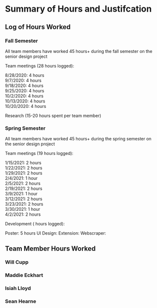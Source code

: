 # Summary of Hours and Justifcation

## Log of Hours Worked
### Fall Semester
All team members have worked 45 hours+ during the fall semester on the senior design project

Team meetings (28 hours logged):

8/28/2020: 4 hours  
9/7/2020: 4 hours  
9/18/2020: 4 hours  
9/25/2020: 4 hours  
10/2/2020: 4 hours  
10/13/2020: 4 hours  
10/20/2020: 4 hours  

Research (15-20 hours spent per team member)

### Spring Semester
All team members have worked 45 hours+ during the spring semester on the senior design project

Team meetings (19 hours logged):

1/15/2021: 2 hours  
1/22/2021: 2 hours  
1/29/2021: 2 hours  
2/4/2021: 1 hour  
2/5/2021: 2 hours  
2/19/2021: 2 hours  
3/9/2021: 1 hour  
3/12/2021: 2 hours   
3/23/2021: 2 hours   
3/30/2021: 1 hour   
4/2/2021: 2 hours   

Development ( hours logged):

Poster: 5 hours
UI Design:
Extension:
Webscraper:

## Team Member Hours Worked
### Will Cupp
### Maddie Eckhart
### Isiah Lloyd
### Sean Hearne
